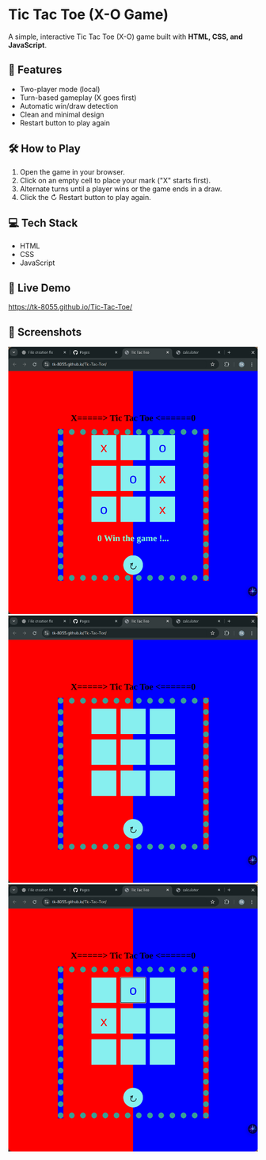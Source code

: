 # Tic Tac Toe (X-O Game)

A simple, interactive Tic Tac Toe (X-O) game built with **HTML, CSS, and JavaScript**.

## 🎯 Features
- Two-player mode (local)
- Turn-based gameplay (X goes first)
- Automatic win/draw detection
- Clean and minimal design
- Restart button to play again

## 🛠️ How to Play
1. Open the game in your browser.
2. Click on an empty cell to place your mark ("X" starts first).
3. Alternate turns until a player wins or the game ends in a draw.
4. Click the ↻ Restart button to play again.

## 💻 Tech Stack
- HTML
- CSS
- JavaScript

## 🚀 Live Demo
https://tk-8055.github.io/Tic-Tac-Toe/

## 🎨 Screenshots

![Tic Tac Toe Screenshot 1](1.png)
![Tic Tac Toe Screenshot 2](2.png)
![Tic Tac Toe Screenshot 3](3.png)
